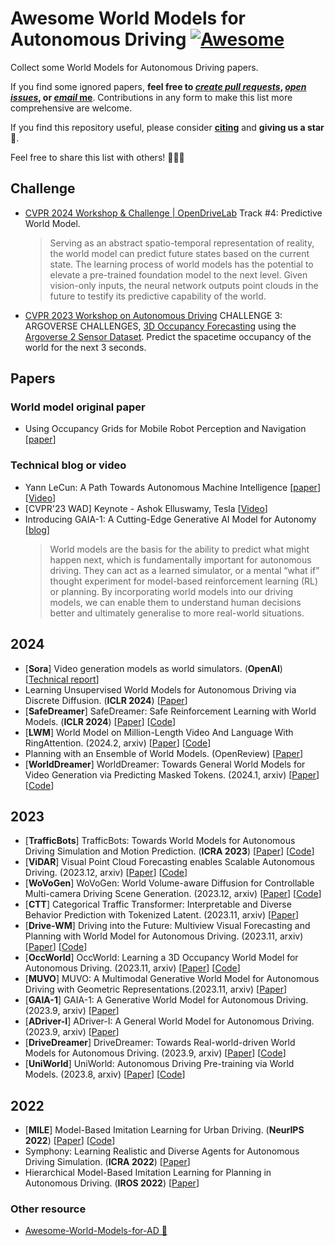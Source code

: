 # Awesome World Models for Autonomous Driving [![Awesome](https://cdn.rawgit.com/sindresorhus/awesome/d7305f38d29fed78fa85652e3a63e154dd8e8829/media/badge.svg)](https://github.com/sindresorhus/awesome)

Collect some World Models for Autonomous Driving papers. 

If you find some ignored papers, **feel free to [*create pull requests*](https://github.com/LMD0311/Awesome-World-Model/blob/main/ContributionGuidelines.md), [*open issues*](https://github.com/LMD0311/Awesome-World-Model/issues/new), or [*email* me](mailto:xzhou03@hust.edu.cn)**. Contributions in any form to make this list more comprehensive are welcome.

If you find this repository useful, please consider **[citing](#citation)** and **giving us a star** 🌟. 

Feel free to share this list with others! 🥳🥳🥳

## Challenge

- [CVPR 2024 Workshop & Challenge | OpenDriveLab](https://opendrivelab.com/challenge2024/#predictive_world_model) Track #4: Predictive World Model.
  > Serving as an abstract spatio-temporal representation of reality, the world model can predict future states based on the current state. The learning process of world models has the potential to elevate a pre-trained foundation model to the next level. Given vision-only inputs, the neural network outputs point clouds in the future to testify its predictive capability of the world.
  
- [CVPR 2023 Workshop on Autonomous Driving](https://cvpr2023.wad.vision/) CHALLENGE 3: ARGOVERSE CHALLENGES, [3D Occupancy Forecasting](https://eval.ai/web/challenges/challenge-page/1977/overview) using the [Argoverse 2 Sensor Dataset](https://www.argoverse.org/av2.html#sensor-link). Predict the spacetime occupancy of the world for the next 3 seconds.

## Papers

### World model original paper

- Using Occupancy Grids for Mobile Robot Perception and Navigation [[paper](http://www.sci.brooklyn.cuny.edu/~parsons/courses/3415-fall-2011/papers/elfes.pdf)]

### Technical blog or video

- Yann LeCun: A Path Towards Autonomous Machine Intelligence [[paper](https://openreview.net/pdf?id=BZ5a1r-kVsf)] [[Video](https://www.youtube.com/watch?v=OKkEdTchsiE)]
- [CVPR'23 WAD] Keynote - Ashok Elluswamy, Tesla [[Video](https://www.youtube.com/watch?v=6x-Xb_uT7ts)]
- Introducing GAIA-1: A Cutting-Edge Generative AI Model for Autonomy [[blog](https://wayve.ai/thinking/introducing-gaia1/)] 
  > World models are the basis for the ability to predict what might happen next, which is fundamentally important for autonomous driving. They can act as a learned simulator, or a mental “what if” thought experiment for model-based reinforcement learning (RL) or planning. By incorporating world models into our driving models, we can enable them to understand human decisions better and ultimately generalise to more real-world situations.
  
## 2024
- [**Sora**] Video generation models as world simulators. (**OpenAI**) [[Technical report](https://openai.com/research/video-generation-models-as-world-simulators)]
- Learning Unsupervised World Models for Autonomous Driving via Discrete Diffusion. (**ICLR 2024**) [[Paper](https://arxiv.org/abs/2311.01017)]
- [**SafeDreamer**] SafeDreamer: Safe Reinforcement Learning with World Models. (**ICLR 2024**) [[Paper](https://openreview.net/forum?id=tsE5HLYtYg)] [[Code](https://github.com/PKU-Alignment/SafeDreamer)]
- [**LWM**] World Model on Million-Length Video And Language With RingAttention. (2024.2, arxiv)  [[Paper](https://arxiv.org/abs/2402.08268)] [[Code](https://github.com/LargeWorldModel/LWM)]
- Planning with an Ensemble of World Models. (OpenReview) [[Paper](https://openreview.net/forum?id=cvGdPXaydP)]
- [**WorldDreamer**] WorldDreamer: Towards General World Models for Video Generation via Predicting Masked Tokens. (2024.1, arxiv) [[Paper](https://arxiv.org/abs/2401.09985)] [[Code](https://github.com/JeffWang987/WorldDreamer)]

## 2023

- [**TrafficBots**] TrafficBots: Towards World Models for Autonomous Driving Simulation and Motion Prediction. (**ICRA 2023**) [[Paper](https://arxiv.org/abs/2303.04116)] [[Code](https://github.com/zhejz/TrafficBots)]
- [**ViDAR**] Visual Point Cloud Forecasting enables Scalable Autonomous Driving. (2023.12, arxiv) [[Paper](https://arxiv.org/abs/2312.17655)] [[Code](https://github.com/OpenDriveLab/ViDAR)]
- [**WoVoGen**] WoVoGen: World Volume-aware Diffusion for Controllable Multi-camera Driving Scene Generation. (2023.12, arxiv) [[Paper](https://arxiv.org/abs/2312.02934)] [[Code](https://github.com/fudan-zvg/WoVoGen)]
- [**CTT**] Categorical Traffic Transformer: Interpretable and Diverse Behavior Prediction with Tokenized Latent. (2023.11, arxiv) [[Paper](https://arxiv.org/abs/2311.18307)]
- [**Drive-WM**] Driving into the Future: Multiview Visual Forecasting and Planning with World Model for Autonomous Driving. (2023.11, arxiv) [[Paper](https://arxiv.org/abs/2311.17918)] [[Code](https://github.com/BraveGroup/Drive-WM)]
- [**OccWorld**] OccWorld: Learning a 3D Occupancy World Model for Autonomous Driving. (2023.11, arxiv) [[Paper](https://arxiv.org/abs/2311.16038)] [[Code](https://github.com/wzzheng/OccWorld)]
- [**MUVO**] MUVO: A Multimodal Generative World Model for Autonomous Driving with Geometric Representations.(2023.11, arxiv) [[Paper](https://arxiv.org/abs/2311.11762)]
- [**GAIA-1**] GAIA-1: A Generative World Model for Autonomous Driving. (2023.9, arxiv) [[Paper](https://arxiv.org/abs/2309.17080)]
- [**ADriver-I**] ADriver-I: A General World Model for Autonomous Driving. (2023.9, arxiv) [[Paper](https://arxiv.org/abs/2311.13549)]
- [**DriveDreamer**] DriveDreamer: Towards Real-world-driven World Models for Autonomous Driving. (2023.9, arxiv) [[Paper](https://arxiv.org/abs/2309.09777)] [[Code](https://github.com/JeffWang987/DriveDreamer)]
- [**UniWorld**] UniWorld: Autonomous Driving Pre-training via World Models. (2023.8, arxiv) [[Paper](https://arxiv.org/abs/2308.07234)] [[Code](https://github.com/chaytonmin/UniWorld)]

## 2022

- [**MILE**] Model-Based Imitation Learning for Urban Driving. (**NeurIPS 2022**) [[Paper](https://proceedings.neurips.cc/paper_files/paper/2022/hash/827cb489449ea216e4a257c47e407d18-Abstract-Conference.html)] [[Code](https://github.com/wayveai/mile)]
- Symphony: Learning Realistic and Diverse Agents for Autonomous Driving Simulation. (**ICRA 2022**) [[Paper](https://arxiv.org/abs/2205.03195)] 
- Hierarchical Model-Based Imitation Learning for Planning in Autonomous Driving. (**IROS 2022**) [[Paper](https://arxiv.org/abs/2210.09539)]

### Other resource

- [Awesome-World-Models-for-AD 🚗](https://github.com/zhanghm1995/awesome-world-models-for-AD?tab=readme-ov-file#Table-of-Content)


